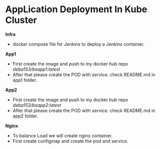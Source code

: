 # AppLication Deployment In Kube Cluster

**Infra**
- docker compose file for Jenkins to deploy a Jenkins container.

**App1**
- First create the image and push to my docker hub repo *deba153/bsapp1:latest*
- After that please create the POD with service. check README.md in app1 folder.

**App2**
- First create the image and push to my docker hub repo *deba153/bsapp2:latest*
- After that please create the POD with service. check README.md in app2 folder.

**Nginx**
- To balance Load we will create nginx container.
- First create configmap and create the pod and service.